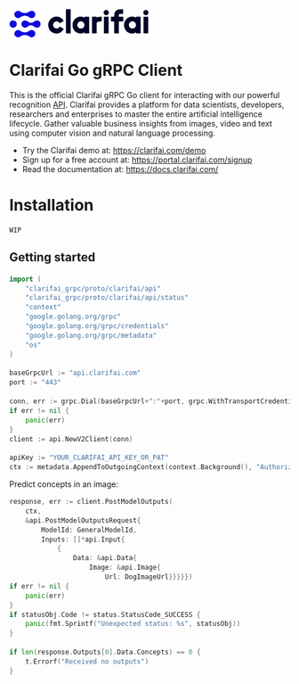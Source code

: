 ![Clarifai logo](docs/logo.png)

# Clarifai Go gRPC Client

This is the official Clarifai gRPC Go client for interacting with our powerful recognition
[API](https://docs.clarifai.com).
Clarifai provides a platform for data scientists, developers, researchers and enterprises to master the entire 
artificial intelligence lifecycle. Gather valuable business insights from images, video and text using computer vision 
and natural language processing.

* Try the Clarifai demo at: https://clarifai.com/demo
* Sign up for a free account at: https://portal.clarifai.com/signup
* Read the documentation at: https://docs.clarifai.com/

# Installation

```
WIP
```

## Getting started


```go
import (
	"clarifai_grpc/proto/clarifai/api"
	"clarifai_grpc/proto/clarifai/api/status"
	"context"
	"google.golang.org/grpc"
	"google.golang.org/grpc/credentials"
	"google.golang.org/grpc/metadata"
	"os"
)

baseGrpcUrl := "api.clarifai.com"
port := "443"

conn, err := grpc.Dial(baseGrpcUrl+":"+port, grpc.WithTransportCredentials(credentials.NewClientTLSFromCert(nil, "")))
if err != nil {
    panic(err)
}
client := api.NewV2Client(conn)

apiKey := "YOUR_CLARIFAI_API_KEY_OR_PAT"
ctx := metadata.AppendToOutgoingContext(context.Background(), "Authorization", "Key "+apiKey)
```

Predict concepts in an image:

```go
response, err := client.PostModelOutputs(
    ctx,
    &api.PostModelOutputsRequest{
        ModelId: GeneralModelId,
        Inputs: []*api.Input{
            {
                Data: &api.Data{
                    Image: &api.Image{
                        Url: DogImageUrl}}}}})
if err != nil {
    panic(err)
}
if statusObj.Code != status.StatusCode_SUCCESS {
    panic(fmt.Sprintf("Unexpected status: %s", statusObj))
}

if len(response.Outputs[0].Data.Concepts) == 0 {
    t.Errorf("Received no outputs")
}
```
